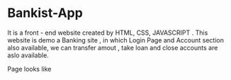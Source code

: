 # Bankist-App
It is a front - end website created by HTML, CSS, JAVASCRIPT . This website is demo a Banking site , in which Login Page and Account section also available, we can transfer amout , take loan and close accounts are aslo available.

Page looks like


